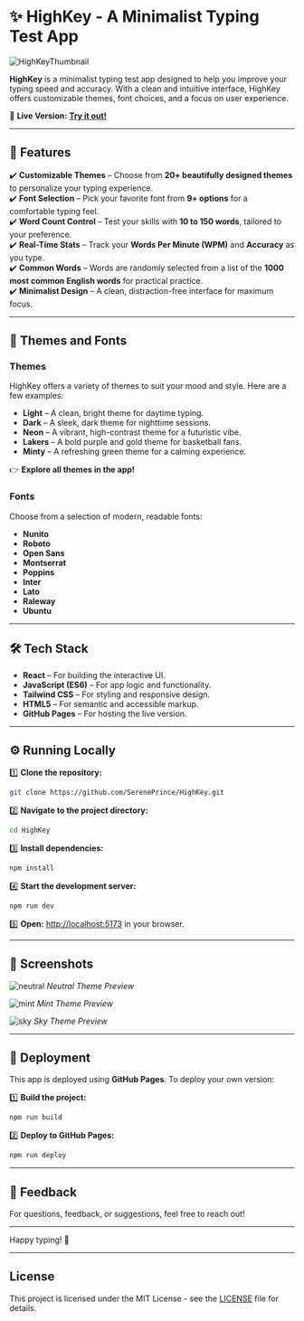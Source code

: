 # ✨ **HighKey - A Minimalist Typing Test App**

![HighKeyThumbnail](https://github.com/user-attachments/assets/2d13435e-7342-4ef2-8951-748fcaecebba)

**HighKey** is a minimalist typing test app designed to help you improve your typing speed and accuracy. With a clean and intuitive interface, HighKey offers customizable themes, font choices, and a focus on user experience.

🚀 **Live Version:** [**Try it out!**](https://sereneprince.github.io/HighKey/)

---

## 🎯 **Features**

✔️ **Customizable Themes** – Choose from **20+ beautifully designed themes** to personalize your typing experience.  
✔️ **Font Selection** – Pick your favorite font from **9+ options** for a comfortable typing feel.  
✔️ **Word Count Control** – Test your skills with **10 to 150 words**, tailored to your preference.  
✔️ **Real-Time Stats** – Track your **Words Per Minute (WPM)** and **Accuracy** as you type.  
✔️ **Common Words** – Words are randomly selected from a list of the **1000 most common English words** for practical practice.  
✔️ **Minimalist Design** – A clean, distraction-free interface for maximum focus.

---

## 🎨 **Themes and Fonts**

### **Themes**

HighKey offers a variety of themes to suit your mood and style. Here are a few examples:

- **Light** – A clean, bright theme for daytime typing.
- **Dark** – A sleek, dark theme for nighttime sessions.
- **Neon** – A vibrant, high-contrast theme for a futuristic vibe.
- **Lakers** – A bold purple and gold theme for basketball fans.
- **Minty** – A refreshing green theme for a calming experience.

👉 **Explore all themes in the app!**

### **Fonts**

Choose from a selection of modern, readable fonts:

- **Nunito**
- **Roboto**
- **Open Sans**
- **Montserrat**
- **Poppins**
- **Inter**
- **Lato**
- **Raleway**
- **Ubuntu**

---

## 🛠️ **Tech Stack**

- **React** – For building the interactive UI.
- **JavaScript (ES6)** – For app logic and functionality.
- **Tailwind CSS** – For styling and responsive design.
- **HTML5** – For semantic and accessible markup.
- **GitHub Pages** – For hosting the live version.

---

## ⚙️ **Running Locally**

1️⃣ **Clone the repository:**

```bash
git clone https://github.com/SerenePrince/HighKey.git
```

2️⃣ **Navigate to the project directory:**

```bash
cd HighKey
```

3️⃣ **Install dependencies:**

```bash
npm install
```

4️⃣ **Start the development server:**

```bash
npm run dev
```

5️⃣ **Open:** [http://localhost:5173](http://localhost:5173) in your browser.

---

## 📸 **Screenshots**

![neutral](https://github.com/user-attachments/assets/446c1cfd-1f1b-4c52-8892-d04425e89951)
_Neutral Theme Preview_

![mint](https://github.com/user-attachments/assets/402cf95a-ea78-4a02-8888-6c306c92ca9e)
_Mint Theme Preview_

![sky](https://github.com/user-attachments/assets/3f2a5808-fd54-45e2-85b7-7f56b72ce9ff)
_Sky Theme Preview_

---

## 🚀 **Deployment**

This app is deployed using **GitHub Pages**. To deploy your own version:

1️⃣ **Build the project:**

```bash
npm run build
```

2️⃣ **Deploy to GitHub Pages:**

```bash
npm run deploy
```

---

## 📝 **Feedback**

For questions, feedback, or suggestions, feel free to reach out!

---

Happy typing! 🎉

---

## License

This project is licensed under the MIT License - see the [LICENSE](LICENSE) file for details.
